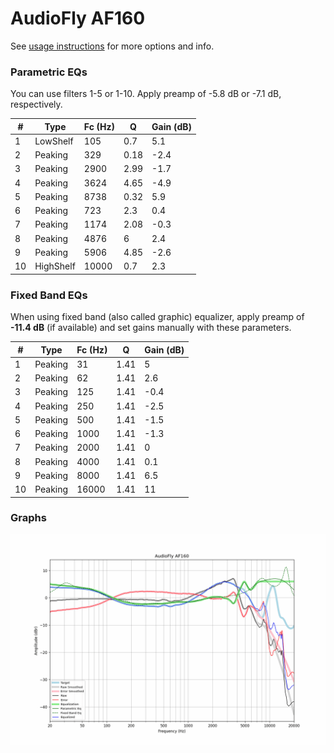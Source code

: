 # AudioFly AF160
See [usage instructions](https://github.com/jaakkopasanen/AutoEq#usage) for more options and info.

### Parametric EQs
You can use filters 1-5 or 1-10. Apply preamp of -5.8 dB or -7.1 dB, respectively.

|   # | Type      |   Fc (Hz) |    Q |   Gain (dB) |
|-----|-----------|-----------|------|-------------|
|   1 | LowShelf  |       105 | 0.7  |         5.1 |
|   2 | Peaking   |       329 | 0.18 |        -2.4 |
|   3 | Peaking   |      2900 | 2.99 |        -1.7 |
|   4 | Peaking   |      3624 | 4.65 |        -4.9 |
|   5 | Peaking   |      8738 | 0.32 |         5.9 |
|   6 | Peaking   |       723 | 2.3  |         0.4 |
|   7 | Peaking   |      1174 | 2.08 |        -0.3 |
|   8 | Peaking   |      4876 | 6    |         2.4 |
|   9 | Peaking   |      5906 | 4.85 |        -2.6 |
|  10 | HighShelf |     10000 | 0.7  |         2.3 |

### Fixed Band EQs
When using fixed band (also called graphic) equalizer, apply preamp of **-11.4 dB** (if available) and set gains manually with these parameters.

|   # | Type    |   Fc (Hz) |    Q |   Gain (dB) |
|-----|---------|-----------|------|-------------|
|   1 | Peaking |        31 | 1.41 |         5   |
|   2 | Peaking |        62 | 1.41 |         2.6 |
|   3 | Peaking |       125 | 1.41 |        -0.4 |
|   4 | Peaking |       250 | 1.41 |        -2.5 |
|   5 | Peaking |       500 | 1.41 |        -1.5 |
|   6 | Peaking |      1000 | 1.41 |        -1.3 |
|   7 | Peaking |      2000 | 1.41 |         0   |
|   8 | Peaking |      4000 | 1.41 |         0.1 |
|   9 | Peaking |      8000 | 1.41 |         6.5 |
|  10 | Peaking |     16000 | 1.41 |        11   |

### Graphs
![](./AudioFly%20AF160.png)
